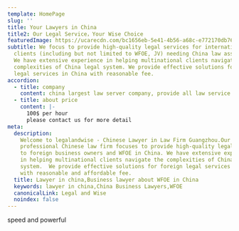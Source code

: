 ```yaml
---
template: HomePage
slug: ''
title: Your Lawyers in China
title2: Our Legal Service，Your Wise Choice
featuredImage: https://ucarecdn.com/bc1656eb-5e41-4b56-a68c-e772170db768/
subtitle: We focus to provide high-quality legal services for international
  clients (including but not limited to WFOE, JV) needing China law assistance.
  We have extensive experience in helping multinational clients navigate the
  complexities of China legal system. We provide effective solutions for foreign
  legal services in China with reasonable fee.
accordion:
  - title: company
    content: china largest law server company, provide all law service you need
  - title: about price
    content: |-
      100$ per hour
      please contact us for more detail
meta:
  description:
    Welcome to legalandwise - Chinese Lawyer in Law Firm Guangzhou.Our
    professional Chinese law firm focuses to provide high-quality legal services
    to foreign business owners and WFOE in China. We have extensive experience
    in helping multinational clients navigate the complexities of China legal
    system.  We provide effective solutions for foreign legal services in China
    with reasonable and affordable fee.
  title: Lawyer in china,Business lawyer about WFOE in China
  keywords: lawyer in china,China Business Lawyers,WFOE
  canonicalLink: Legal and Wise
  noindex: false
---
```


speed and powerful
